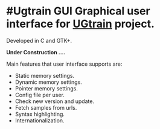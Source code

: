 #Ugtrain GUI
Graphical user interface for [UGtrain](https://github.com/ugtrain/ugtrain) project.
======
Developed in C and GTK+.

**Under Construction ....**

Main features that user interface supports are:
* Static memory settings.
* Dynamic memory settings.
* Pointer memory settings.
* Config file per user.
* Check new version and update.
* Fetch samples from urls.
* Syntax highlighting.
* Internationalization.